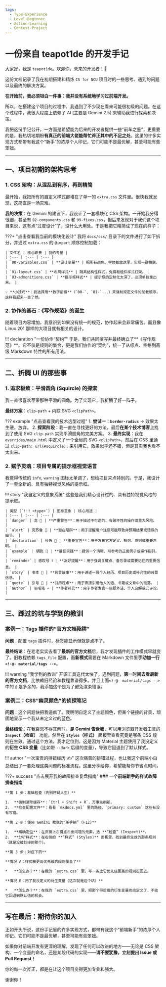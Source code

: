 ```yaml
---
tags:
  - Type-Experience
  - Level-Beginner
  - Action-Learning
  - Context-Project
---
```


# 一份来自 teapot1de 的开发手记

大家好，我是 `teapot1de`。欢迎你，未来的开发者！🎉

这份文档记录了我在初期搭建和精炼 `CS for NCU` 项目时的一些思考、遇到的问题以及最终的解决方案。

**在开始前，我必须坦白一件事：我并没有系统地学习过前端开发。**

所以，在搭建这个项目的过程中，我遇到了不少现在看来可能很初级的问题。在这个过程中，我很大程度上依赖了 AI (主要是 Gemini 2.5) 来辅助我进行探索和决策。

我把这份手记公开，一方面是希望能为后来的开发者提供一些“前车之鉴”，更重要的是，我热切地期盼**有真正的前端大佬能帮忙斧正其中的不足之处**。这里的许多实现方式都带有我这个“新手”的浓厚个人印记，它们可能不是最优解，甚至可能有些笨拙。

---

## 一、项目初期的架构思考

### 1. CSS 架构：从混乱到有序，再到精简

最开始，我把所有的自定义样式都堆在了单一的 `extra.css` 文件里。很快我就发现，这简直是一场灾难。

**我的决策**：在 Gemini 的建议下，我设计了一套模块化 CSS 架构。一开始我分得很细，甚至有 `02-components.css` 和 `99-fixes.css`，但后来发现对于我们这个项目来说，这有点“过度设计”了，没什么大用处。于是我把它精简成了现在的样子：

???+ "点击查看我当前的模块化设计"
    我将 `docs/css/` 目录下的文件进行了如下拆分，并通过 `extra.css` 的 `@import` 顺序控制加载：

    | 文件名 | 核心职责 | 我的考量 |
    | :--- | :--- | :--- |
    | `00-variables.css` | **设计变量** | 把所有颜色、字体都放这里，实现一键换肤。 |
    | `01-layout.css` | **布局样式** | 隔离结构性样式，免得和组件样式打架。 |
    | `03-admonitions.css` | **提示框样式** | 提示框的定制化太深了，必须单独拿出来。 |

    💡 **小技巧**：我选择用**数字前缀**（`00-`, `01-`...）来强制规定文件的加载顺序，这样看起来一目了然。

### 2. 协作的基石：《写作规范》的诞生

随着项目内容增加，我意识到如果没有统一的规范，协作起来会非常痛苦。而且像 Linux 201 那样的大项目就有相关的设计。

!!! declaration "一份协作“契约”"
    于是，我们共同撰写并最终确立了**《写作规范》**。它不仅是规则的集合，更是我们协作的“契约”，统一了从标点、空格到高级 Markdown 特性的所有用法。

---

## 二、折腾 UI 的那些事

### 1. 追求极致：平滑圆角 (Squircle) 的探索

我一直很喜欢苹果那种平滑的圆角。为了实现它，我折腾了好一阵子。

**最终方案**：`clip-path` + 内联 SVG `<clipPath>`。

??? example "点击查看我的技术选型过程"
    1.  **尝试一：`border-radius`** -> 效果太生硬，放弃。
    2.  **探索阶段**：我一直在寻找更好的方法，最后**在某个技术博客上**找到了使用 SVG `clip-path` 实现平滑圆角的完美方案。
    3.  **最终实现**：我在 `overrides/main.html` 中定义了一个全局的 SVG `<clipPath>`，然后在 CSS 里通过 `clip-path: url(#squircle);` 来引用它。效果似乎还不错，但是其实我也看不太出来。

### 2. 赋予灵魂：项目专属的提示框视觉语言

我觉得传统的 `info`, `warning` 图标太单调了，想给项目来点特别的。于是，我设计了一套全新的、具有独特视觉风格的提示框。

!!! story "我自定义的意象系统"
    这些是我们精心设计过的、具有独特视觉风格的提示框。

    | 类型 (`!!! <type>`) | 图标意象 | 核心用途 |
    | :--- | :--- | :--- |
    | `danger` | 龙 🐉 | **严重警告**：用于描述不可逆的、有破坏性的操作或重大风险。 |
    | `alert` | 克苏鲁 🐙 | **潜在陷阱**：用于提醒用户注意可能导致非预期结果或错误的细节。 |
    | `declaration` | 号角 🎺 | **重要宣告**：用于发布官方定义、规则、原则或重要声明。 |
    | `example` | 钥匙 🔑 | **最佳实践**：提供一个清晰、可参考的正面例子或操作指引。 |
    | `reminder` | 感叹号 ❗ | **友好提醒**：用于强调关键点、备忘录或需要记住的重要信息。 |
    | `story` | 书本 📖 | **背景故事**：用于讲述一段个人经历、项目历史或补充性的背景信息。 |
    | `quote` | 引号 💬 | **引用观点**：用于直接引用他人的话、书籍或文章中的段落。 |
    | `author` | 羽毛笔 ✍️ | **作者补充**：用于作者发表一些题外话、个人见解或元评论。 |

---

## 三、踩过的坑与学到的教训

### 案例一：Tags 插件的“官方文档陷阱”

**问题**：配置 `tags` 插件时，标签能显示但就是点不了。

**最终结论**：在老老实实去看了**最新的官方文档**后，我才发现插件的工作模式早就变了。旧教程依赖 `tags_file` 配置，而**新模式**需要在 Markdown 文件里**手动加一行 `<!-@- material/tags -->`**。

!!! warning "我学到的教训"
    开源工具迭代太快了，遇到问题，**第一时间去看最新的官方文档**，比依赖旧经验和教程靠谱得多。并且上面`<!-@- material/tags -->`中的 `@` 是多余的，我添加这个是为了避免渲染错误。

### 案例二：CSS“幽灵颜色”的侦探笔记

**问题**：这个问题快把我逼疯了。我明明自定义了主题颜色，但某个链接的背景，顽固地显示一个我从未定义过的蓝色。

**最终结论**：在我百思不得其解时，**是 Gemini 告诉我**，可以用浏览器开发者工具的 **`Inspect`（检查）** 功能，然后在 **`Styles`（样式）** 面板里查看究竟是哪条 CSS 规则在生效。通过这个方法，我才定位到，这是因为 Material 主题使用了我没定义的**衍生 CSS 变量**（比如带 `--dark` 后缀的变量），导致它回退到了默认样式。

!!! author "一次宝贵的排错经历 ✍️"
    这次痛苦的排错过程，也让我这个前端小白总结出了一套处理这类问题的标准流程。这里分享给你，希望能帮你节省点时间。

???+ success "点击展开我的故障排查复盘指南"
    ### **一个前端新手的样式故障排查指南**

    **第 1 步：基础检查（先别怀疑人生）**

    1.  **强制清除缓存**：`Ctrl + Shift + R`，万事先刷新。
    2.  **检查配置文件**：看看 `mkdocs.yml` 里的路径、`primary: custom` 这些有没有写错。

    **第 2 步：使用 Gemini 教我的“杀手锏” (F12)**

    1.  **精确定位**：在页面上右键点击出问题的元素，选 **“检查” (Inspect)**。
    2.  **分析样式**：在右侧的 **“样式” (Styles)** 面板里，找到最终生效的那条规则（就是没被划掉的那个）。

    **第 3 步：对症下药**

    **情况 A：样式被更高优先级的规则覆盖了**

    *   **怎么办？**：在我的 `extra.css` 里，写一条比它优先级更高的规则怼回去。

    **情况 B：用了我没定义的衍生变量（这次就是这个坑）**

    *   **怎么办？**：在我的 `extra.css` 里，把那个带后缀的衍生变量也给定义了，不给它回退到默认值的机会。

---

## 写在最后：期待你的加入

正如开头所说，这份手记里的许多实现方式，都带有我这个“前端新手”的浓厚个人印记。它们可能不是最优解，甚至可能有些笨拙。

如果你对前端开发有更深的理解，发现了任何可以改进的地方——无论是 CSS 架构、一个变量的命名，还是某段代码的实现——**请不要犹豫，立刻提出 Issue 或 Pull Request！**

你的每一次斧正，都是在让这个项目变得更加专业和强大。

谢谢你！